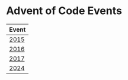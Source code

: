 # Advent of Code Events

| Event           |
| --------------- |
| [2015](./y2015) |
| [2016](./y2016) |
| [2017](./y2017) |
| [2024](./y2024) |
